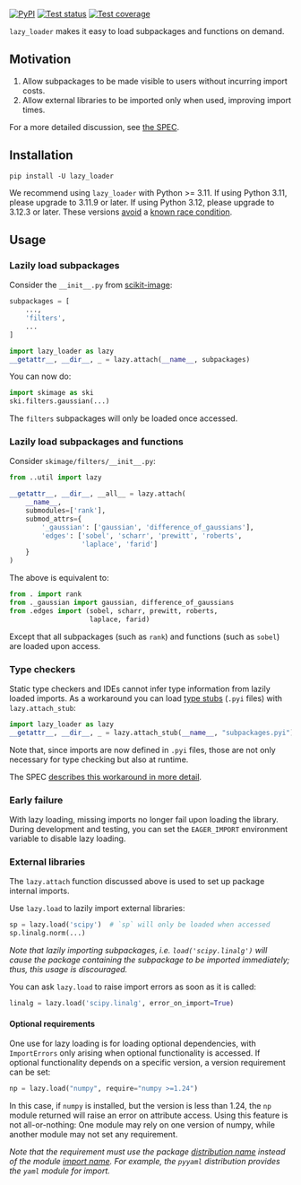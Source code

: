 [![PyPI](https://img.shields.io/pypi/v/lazy_loader)](https://pypi.org/project/lazy_loader/)
[![Test status](https://github.com/scientific-python/lazy_loader/workflows/test/badge.svg?branch=main)](https://github.com/scientific-python/lazy_loader/actions?query=workflow%3A%22test%22)
[![Test coverage](https://codecov.io/gh/scientific-python/lazy_loader/branch/main/graph/badge.svg)](https://app.codecov.io/gh/scientific-python/lazy_loader/branch/main)

`lazy_loader` makes it easy to load subpackages and functions on demand.

## Motivation

1. Allow subpackages to be made visible to users without incurring import costs.
1. Allow external libraries to be imported only when used, improving import times.

For a more detailed discussion, see [the SPEC](https://scientific-python.org/specs/spec-0001/).

## Installation

```
pip install -U lazy_loader
```

We recommend using `lazy_loader` with Python >= 3.11.
If using Python 3.11, please upgrade to 3.11.9 or later.
If using Python 3.12, please upgrade to 3.12.3 or later.
These versions [avoid](https://github.com/python/cpython/pull/114781) a [known race condition](https://github.com/python/cpython/issues/114763).

## Usage

### Lazily load subpackages

Consider the `__init__.py` from [scikit-image](https://scikit-image.org):

```python
subpackages = [
    ...,
    'filters',
    ...
]

import lazy_loader as lazy
__getattr__, __dir__, _ = lazy.attach(__name__, subpackages)
```

You can now do:

```python
import skimage as ski
ski.filters.gaussian(...)
```

The `filters` subpackages will only be loaded once accessed.

### Lazily load subpackages and functions

Consider `skimage/filters/__init__.py`:

```python
from ..util import lazy

__getattr__, __dir__, __all__ = lazy.attach(
    __name__,
    submodules=['rank'],
    submod_attrs={
        '_gaussian': ['gaussian', 'difference_of_gaussians'],
        'edges': ['sobel', 'scharr', 'prewitt', 'roberts',
                  'laplace', 'farid']
    }
)
```

The above is equivalent to:

```python
from . import rank
from ._gaussian import gaussian, difference_of_gaussians
from .edges import (sobel, scharr, prewitt, roberts,
                    laplace, farid)
```

Except that all subpackages (such as `rank`) and functions (such as `sobel`) are loaded upon access.

### Type checkers

Static type checkers and IDEs cannot infer type information from
lazily loaded imports. As a workaround you can load [type
stubs](https://mypy.readthedocs.io/en/stable/stubs.html) (`.pyi`
files) with `lazy.attach_stub`:

```python
import lazy_loader as lazy
__getattr__, __dir__, _ = lazy.attach_stub(__name__, "subpackages.pyi")
```

Note that, since imports are now defined in `.pyi` files, those
are not only necessary for type checking but also at runtime.

The SPEC [describes this workaround in more
detail](https://scientific-python.org/specs/spec-0001/#type-checkers).

### Early failure

With lazy loading, missing imports no longer fail upon loading the
library. During development and testing, you can set the `EAGER_IMPORT`
environment variable to disable lazy loading.

### External libraries

The `lazy.attach` function discussed above is used to set up package
internal imports.

Use `lazy.load` to lazily import external libraries:

```python
sp = lazy.load('scipy')  # `sp` will only be loaded when accessed
sp.linalg.norm(...)
```

_Note that lazily importing *sub*packages,
i.e. `load('scipy.linalg')` will cause the package containing the
subpackage to be imported immediately; thus, this usage is
discouraged._

You can ask `lazy.load` to raise import errors as soon as it is called:

```python
linalg = lazy.load('scipy.linalg', error_on_import=True)
```

#### Optional requirements

One use for lazy loading is for loading optional dependencies, with
`ImportErrors` only arising when optional functionality is accessed. If optional
functionality depends on a specific version, a version requirement can
be set:

```python
np = lazy.load("numpy", require="numpy >=1.24")
```

In this case, if `numpy` is installed, but the version is less than 1.24,
the `np` module returned will raise an error on attribute access. Using
this feature is not all-or-nothing: One module may rely on one version of
numpy, while another module may not set any requirement.

_Note that the requirement must use the package [distribution name](https://packaging.python.org/en/latest/glossary/#term-Distribution-Package) instead
of the module [import name](https://packaging.python.org/en/latest/glossary/#term-Import-Package). For example, the `pyyaml` distribution provides
the `yaml` module for import._

